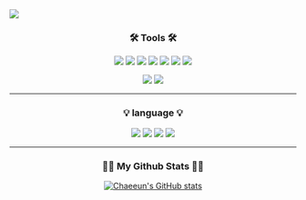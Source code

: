 <img src="https://capsule-render.vercel.app/api?type=wave&color=F7DF1E&height=200&section=header&text=Kang%20chaeeun&fontSize=40&animation=fadeIn"/>
<h3 align="center">🛠️ Tools 🛠️</h3>
<div align="center">

<a target="_blank"><img src="https://img.shields.io/badge/SpringBoot-6DB33F?style=flat-square&logo=SpringBoot&logoColor=white"/></a>
<a target="_blank"><img src="https://img.shields.io/badge/Node.js-339933?style=flat-square&logo=Node.js&logoColor=white"/></a>
<a target="_blank"><img src="https://img.shields.io/badge/Amazon AWS-232F3E?style=flat-square&logo=Amazon AWS&logoColor=white"/></a>
<a target="_blank"><img src="https://img.shields.io/badge/MySQL-4479A1?style=flat-square&logo=MySQL&logoColor=white"/></a>
<a target="_blank"><img src="https://img.shields.io/badge/MongoDB-47A248?style=flat-square&logo=MongoDB&logoColor=white"/></a>
<a target="_blank"><img src="https://img.shields.io/badge/Android-34A853?style=flat-square&logo=Android&logoColor=white"/></a>
<a target="_blank"><img src="https://img.shields.io/badge/Git-F05032?style=flat-square&logo=Git&logoColor=white"/></a>
<div></div>
<a target="_blank"><img src="https://img.shields.io/badge/openCV-5C3EE8?style=flat-square&logo=openCV&logoColor=white"/></a>
<a target="_blank"><img src="https://img.shields.io/badge/TensorFlow-FF6F00?style=flat-square&logo=TensorFlow&logoColor=white"/></a>

---

<h3 align="center">💡 language 💡</h3>
<div align="center">
<a target="_blank"><img src="https://img.shields.io/badge/Python-3776AB?style=flat-square&logo=Python&logoColor=white"/></a>
<a target="_blank"><img src="https://img.shields.io/badge/Java-FF7800?style=flat-square&logo=Java&logoColor=white"/></a>
<a target="_blank"><img src="https://img.shields.io/badge/Kotlin-7F52FF?style=flat-square&logo=Kotlin&logoColor=white"/></a>
<a target="_blank"><img src="https://img.shields.io/badge/JavaScript-F7DF1E?style=flat-square&logo=JavaScript&logoColor=white"/></a>

---

<h3 align="center">👩‍💻 My Github Stats 👩‍💻</h3>
<div align="center">

[![Chaeeun's GitHub stats](https://github-readme-stats.vercel.app/api?username=kchaeeun&hide_title=true&show_icons=true&include_all_commits=true&disable_animations=true&theme=vue)](https://github.com/anuraghazra/github-readme-stats)
</div>

